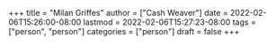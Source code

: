 +++
title = "Milan Griffes"
author = ["Cash Weaver"]
date = 2022-02-06T15:26:00-08:00
lastmod = 2022-02-06T15:27:23-08:00
tags = ["person", "person"]
categories = ["person"]
draft = false
+++
